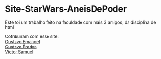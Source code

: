 # Site-StarWars-AneisDePoder
Este foi um trabalho feito na faculdade com mais 3 amigos, da disciplina de html

Cotribuíram com esse site: 
<a href="https://github.com/GustavoAdornelas"> 
  <br>Gustavo Emanoel </a>
<a href="https://github.com/Gustavo-erades"> 
  <br>Gustavo Êrades</a>
<a href="https://github.com/Aluno18"> 
  <br>Victor Samuel </a>
